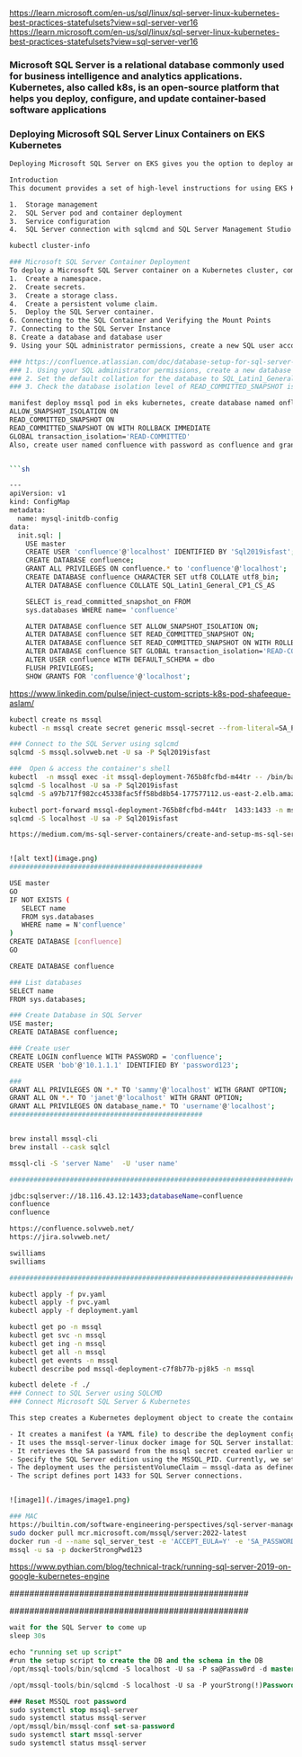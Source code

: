 https://learn.microsoft.com/en-us/sql/linux/sql-server-linux-kubernetes-best-practices-statefulsets?view=sql-server-ver16
https://learn.microsoft.com/en-us/sql/linux/sql-server-linux-kubernetes-best-practices-statefulsets?view=sql-server-ver16

### Microsoft SQL Server is a relational database commonly used for business intelligence and analytics applications. Kubernetes, also called k8s, is an open-source platform that helps you deploy, configure, and update container-based software applications


### Deploying Microsoft SQL Server Linux Containers on EKS Kubernetes 

```sh
Deploying Microsoft SQL Server on EKS gives you the option to deploy and manage databases across multicloud or on-premises infrastructure. SQL Server can take advantage of built-in Kubernetes features, including high availability, security, and automatic resource scaling for demanding workloads. Running SQL Server in Kubernetes containers can help you optimize resources and reduce cost.

Introduction
This document provides a set of high-level instructions for using EKS Kubernetes to deploy Microsoft SQL Server Linux containers on Kubernetes. It covers the following topics:

1.	Storage management 
2.	SQL Server pod and container deployment
3.	Service configuration 
4.	SQL Server connection with sqlcmd and SQL Server Management Studio (SSMS)

kubectl cluster-info

### Microsoft SQL Server Container Deployment
To deploy a Microsoft SQL Server container on a Kubernetes cluster, complete the following steps:
1.	Create a namespace.
2.	Create secrets.
3.	Create a storage class.
4.	Create a persistent volume claim.
5.	Deploy the SQL Server container.
6. Connecting to the SQL Container and Verifying the Mount Points
7. Connecting to the SQL Server Instance
8. Create a database and database user
9. Using your SQL administrator permissions, create a new SQL user account for Confluence (for example, confluenceuser). 

### https://confluence.atlassian.com/doc/database-setup-for-sql-server-9258.html
### 1. Using your SQL administrator permissions, create a new database (for example confluence)
### 2. Set the default collation for the database to SQL_Latin1_General_CP1_CS_AS (case sensitive).  
### 3. Check the database isolation level of READ_COMMITTED_SNAPSHOT is ON.  

manifest deploy mssql pod in eks kubernetes, create database named onfluence with the following required database settings: 
ALLOW_SNAPSHOT_ISOLATION ON 
READ_COMMITTED_SNAPSHOT ON
READ_COMMITTED_SNAPSHOT ON WITH ROLLBACK IMMEDIATE
GLOBAL transaction_isolation='READ-COMMITTED'
Also, create user named confluence with password as confluence and grant full privileges to confluence user on the database


```sh

---
apiVersion: v1
kind: ConfigMap
metadata:
  name: mysql-initdb-config
data:
  init.sql: |
    USE master
    CREATE USER 'confluence'@'localhost' IDENTIFIED BY 'Sql2019isfast';
    CREATE DATABASE confluence;
    GRANT ALL PRIVILEGES ON confluence.* to 'confluence'@'localhost';
    CREATE DATABASE confluence CHARACTER SET utf8 COLLATE utf8_bin;
    ALTER DATABASE confluence COLLATE SQL_Latin1_General_CP1_CS_AS

    SELECT is_read_committed_snapshot_on FROM
    sys.databases WHERE name= 'confluence' 

    ALTER DATABASE confluence SET ALLOW_SNAPSHOT_ISOLATION ON;
    ALTER DATABASE confluence SET READ_COMMITTED_SNAPSHOT ON;
    ALTER DATABASE confluence SET READ_COMMITTED_SNAPSHOT ON WITH ROLLBACK IMMEDIATE;
    ALTER DATABASE confluence SET GLOBAL transaction_isolation='READ-COMMITTED';
    ALTER USER confluence WITH DEFAULT_SCHEMA = dbo
    FLUSH PRIVILEGES;
    SHOW GRANTS FOR 'confluence'@'localhost';
```

https://www.linkedin.com/pulse/inject-custom-scripts-k8s-pod-shafeeque-aslam/

```sh
kubectl create ns mssql
kubectl -n mssql create secret generic mssql-secret --from-literal=SA_PASSWORD="Sql2019isfast"

### Connect to the SQL Server using sqlcmd
sqlcmd -S mssql.solvweb.net -U sa -P Sql2019isfast

###  Open & access the container's shell
kubectl  -n mssql exec -it mssql-deployment-765b8fcfbd-m44tr -- /bin/bash
sqlcmd -S localhost -U sa -P Sql2019isfast
sqlcmd -S a97b717f982cc45338fac5ff58bd8b54-177577112.us-east-2.elb.amazonaws.com-U sa -P "Sql2019isfast"

kubectl port-forward mssql-deployment-765b8fcfbd-m44tr  1433:1433 -n mssql &
sqlcmd -S localhost -U sa -P Sql2019isfast

https://medium.com/ms-sql-server-containers/create-and-setup-ms-sql-server-database-docker-containers-2422f757464d


![alt text](image.png)
################################################

USE master
GO
IF NOT EXISTS (
   SELECT name
   FROM sys.databases
   WHERE name = N'confluence'
)
CREATE DATABASE [confluence]
GO

CREATE DATABASE confluence

### List databases
SELECT name
FROM sys.databases;

### Create Database in SQL Server 
USE master;
CREATE DATABASE confluence;

### Create user
CREATE LOGIN confluence WITH PASSWORD = 'confluence';
CREATE USER 'bob'@'10.1.1.1' IDENTIFIED BY 'password123';

### 
GRANT ALL PRIVILEGES ON *.* TO 'sammy'@'localhost' WITH GRANT OPTION;
GRANT ALL ON *.* TO 'janet'@'localhost' WITH GRANT OPTION;
GRANT ALL PRIVILEGES ON database_name.* TO 'username'@'localhost';
################################################


brew install mssql-cli   
brew install --cask sqlcl

mssql-cli -S 'server Name'  -U 'user name'

########################################################################

jdbc:sqlserver://18.116.43.12:1433;databaseName=confluence
confluence
confluence

https://confluence.solvweb.net/
https://jira.solvweb.net/

swilliams
swilliams

########################################################################

kubectl apply -f pv.yaml
kubectl apply -f pvc.yaml
kubectl apply -f deployment.yaml

kubectl get po -n mssql 
kubectl get svc -n mssql 
kubectl get ing -n mssql 
kubectl get all -n mssql 
kubectl get events -n mssql 
kubectl describe pod mssql-deployment-c7f8b77b-pj8k5 -n mssql  

kubectl delete -f ./
### Connect to SQL Server using SQLCMD
### Connect Microsoft SQL Server & Kubernetes

This step creates a Kubernetes deployment object to create the container that hosts the SQL Server instance. The deployment object creates a replica set and pod.

- It creates a manifest (a YAML file) to describe the deployment configurations.
- It uses the mssql-server-linux docker image for SQL Server installation.
- It retrieves the SA password from the mssql secret created earlier using kubectl.
- Specify the SQL Server edition using the MSSQL_PID. Currently, we set it as Developer. You can choose the values such as Express, Standard, Enterprise ( for production license)
- The deployment uses the persistentVolumeClaim – mssql-data as defined earlier.
- The script defines port 1433 for SQL Server connections.


![image1](./images/image1.png)

### MAC 
https://builtin.com/software-engineering-perspectives/sql-server-management-studio-mac
sudo docker pull mcr.microsoft.com/mssql/server:2022-latest
docker run -d --name sql_server_test -e 'ACCEPT_EULA=Y' -e 'SA_PASSWORD=dockerStrongPwd123' -p 1433:1433 mcr.microsoft.com/mssql/server:2022-latest
mssql -u sa -p dockerStrongPwd123
```

https://www.pythian.com/blog/technical-track/running-sql-server-2019-on-google-kubernetes-engine


################################################



################################################


```sql
wait for the SQL Server to come up
sleep 30s

echo "running set up script"
#run the setup script to create the DB and the schema in the DB
/opt/mssql-tools/bin/sqlcmd -S localhost -U sa -P sa@Passw0rd -d master -i ankara-db-init.sql

/opt/mssql-tools/bin/sqlcmd -S localhost -U sa -P yourStrong(!)Password -d master -i create-database.sql

### Reset MSSQL root password
sudo systemctl stop mssql-server
sudo systemctl status mssql-server
/opt/mssql/bin/mssql-conf set-sa-password
sudo systemctl start mssql-server
sudo systemctl status mssql-server
```
